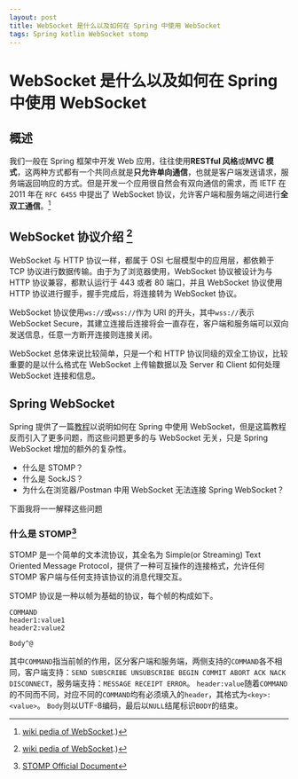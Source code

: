 ```yaml
---
layout: post
title: WebSocket 是什么以及如何在 Spring 中使用 WebSocket
tags: Spring kotlin WebSocket stomp
---
```


# WebSocket 是什么以及如何在 Spring 中使用 WebSocket

## 概述

我们一般在 Spring 框架中开发 Web 应用，往往使用**RESTful 风格**或**MVC 模式**，这两种方式都有一个共同点就是**只允许单向通信**，也就是客户端发送请求，服务端返回响应的方式。但是开发一个应用很自然会有双向通信的需求，而 IETF 在 2011 年在 `RFC 6455` 中提出了 WebSocket 协议，允许客户端和服务端之间进行**全双工通信**。[^WebSocket]

## WebSocket 协议介绍 [^WebSocket]

WebSocket 与 HTTP 协议一样，都属于 OSI 七层模型中的应用层，都依赖于 TCP 协议进行数据传输。由于为了浏览器使用，WebSocket 协议被设计为与 HTTP 协议兼容，都默认运行于 443 或者 80 端口，并且 WebSocket 协议使用 HTTP 协议进行握手，握手完成后，将连接转为 WebSocket 协议。

WebSocket 协议使用`ws://`或`wss://`作为 URI 的开头，其中`wss://`表示 WebSocket Secure，其建立连接后连接将会一直存在，客户端和服务端可以双向发送信息，任意一方断开连接则连接关闭。

WebSocket 总体来说比较简单，只是一个和 HTTP 协议同级的双全工协议，比较重要的是以什么格式在 WebSocket 上传输数据以及 Server 和 Client 如何处理 WebSocket 连接和信息。

## Spring WebSocket

Spring 提供了一篇[教程](https://Spring.io/guides/gs/messaging-stomp-WebSocket/)以说明如何在 Spring 中使用 WebSocket，但是这篇教程反而引入了更多问题，而这些问题更多的与 WebSocket 无关，只是 Spring WebSocket 增加的额外的复杂性。

- 什么是 STOMP？
- 什么是 SockJS？
- 为什么在浏览器/Postman 中用 WebSocket 无法连接 Spring WebSocket？

下面我将一一解释这些问题

### 什么是 STOMP[^STOMP]

STOMP 是一个简单的文本流协议，其全名为 Simple(or Streaming) Text Oriented Message Protocol，提供了一种可互操作的连接格式，允许任何 STOMP 客户端与任何支持该协议的消息代理交互。

STOMP 协议是一种以帧为基础的协议，每个帧的构成如下。

```
COMMAND
header1:value1
header2:value2

Body^@
```

其中`COMMAND`指当前帧的作用，区分客户端和服务端，两侧支持的`COMMAND`各不相同，客户端支持：`SEND SUBSCRIBE UNSUBSCRIBE BEGIN COMMIT ABORT ACK NACK DISCONNECT`，服务端支持：`MESSAGE RECEIPT ERROR`。
`header:value`随着`COMMAND`的不同而不同，对应不同的`COMMAND`均有必须填入的`header`，其格式为`<key>:<value>`。
`Body`则以UTF-8编码，最后以`NULL`结尾标识`BODY`的结束。





[^WebSocket]: [wiki pedia of WebSocket](https://en.wikipedia.org/wiki/WebSocket#:~:text=WebSocket%20is%20a,Mozilla%2C%20and%20Microsoft).)
[^STOMP]: [STOMP Official Document](https://stomp.github.io/stomp-specification-1.2.html)
